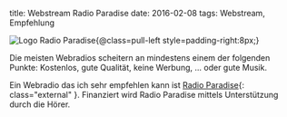title: Webstream Radio Paradise
date: 2016-02-08
tags: Webstream, Empfehlung

![Logo Radio Paradise{@class=pull-left style=padding-right:8px;}]({filename}logo.svg)

Die meisten Webradios scheitern an mindestens einem der folgenden Punkte: Kostenlos, gute Qualität, keine Werbung, ... 
oder gute Musik.

Ein Webradio das ich sehr empfehlen kann ist [Radio Paradise](https://www.radioparadise.com){: class="external" }.
Finanziert wird Radio Paradise mittels Unterstützung durch die Hörer.
